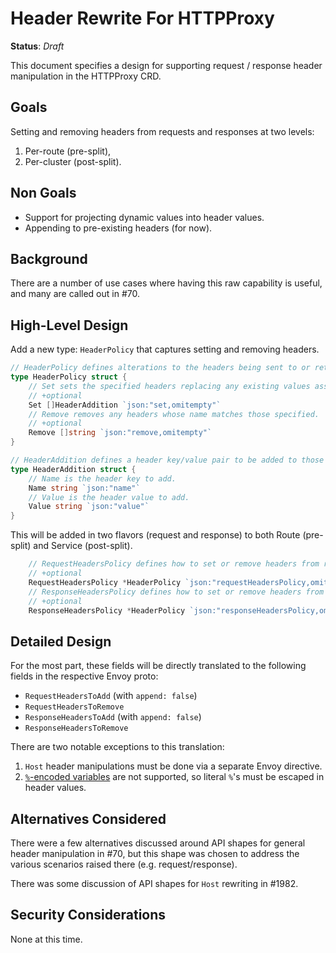 # Header Rewrite For HTTPProxy

**Status**: _Draft_

This document specifies a design for supporting request / response header manipulation in the HTTPProxy CRD.

## Goals

Setting and removing headers from requests and responses at two levels:
1. Per-route (pre-split),
1. Per-cluster (post-split).

## Non Goals

- Support for projecting dynamic values into header values.
- Appending to pre-existing headers (for now).

## Background

There are a number of use cases where having this raw capability is useful, and many are called out in #70.

## High-Level Design

Add a new type: `HeaderPolicy` that captures setting and removing headers.

```Go
// HeaderPolicy defines alterations to the headers being sent to or returned from a service.
type HeaderPolicy struct {
	// Set sets the specified headers replacing any existing values associated with the header names.
	// +optional
	Set []HeaderAddition `json:"set,omitempty"`
	// Remove removes any headers whose name matches those specified.
	// +optional
	Remove []string `json:"remove,omitempty"`
}

// HeaderAddition defines a header key/value pair to be added to those sent to or return from a service.
type HeaderAddition struct {
	// Name is the header key to add.
	Name string `json:"name"`
	// Value is the header value to add.
	Value string `json:"value"`
}
```

This will be added in two flavors (request and response) to both Route (pre-split) and Service (post-split).

```Go
	// RequestHeadersPolicy defines how to set or remove headers from requests.
	// +optional
	RequestHeadersPolicy *HeaderPolicy `json:"requestHeadersPolicy,omitempty"`
	// ResponseHeadersPolicy defines how to set or remove headers from responses.
	// +optional
	ResponseHeadersPolicy *HeaderPolicy `json:"responseHeadersPolicy,omitempty"`
```

## Detailed Design

For the most part, these fields will be directly translated to the following fields in the respective Envoy proto:
 - `RequestHeadersToAdd` (with `append: false`)
 - `RequestHeadersToRemove`
 - `ResponseHeadersToAdd` (with `append: false`)
 - `ResponseHeadersToRemove`

There are two notable exceptions to this translation:
1. `Host` header manipulations must be done via a separate Envoy directive.
1. [`%`-encoded variables](https://www.envoyproxy.io/docs/envoy/latest/configuration/http/http_conn_man/headers#custom-request-response-headers) are not supported, so literal `%`'s must be escaped in header values.


## Alternatives Considered

There were a few alternatives discussed around API shapes for general header manipulation in #70, but this shape was chosen to address the various scenarios raised there (e.g. request/response).

There was some discussion of API shapes for `Host` rewriting in #1982.


## Security Considerations

None at this time.